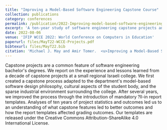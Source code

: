 ```yaml
---
title: "Improving a Model-Based Software Engineering Capstone Course"
collection: publications
category: conferences
permalink: /publication/2022-Improving-model-based-software-engineering-capstone
excerpt: 'A ten-year study of software engineering capstone projects and the processes that were taken to improve their outcomes.'
date: 2022-08-06
venue: 'IFIP WCCE 2022: World Conference on Computers in Education'
paperurl: files/MayT22-WCCE-Projects.pdf
bibtexurl: files/MayT22.bib
citation: 'Michael J. May and Amir Tomer.  <u>Improving a Model-Based Software Engineering Capstone Course</u> in <i>Proceedings of IFIP WCCE 2022: World Conference on Computers in Education</i>, 2022. pp. 195.'
---
```


Capstone projects are a common feature of software engineering bachelor's degrees. We report on the experience and lessons learned from a decade of capstone projects at a small regional Israeli college. We first created a capstone process adapted to the department's model-based software design philosophy, cultural aspects of the student body, and the sparse industrial environment surrounding the college.  After several years, we improved the process through the introduction of mandatory ?ll-in report templates. Analyses of ten years of project statistics and outcomes led us to an understanding of what capstone features led to better outcomes and how the report templates affected grading outcomes. Our templates are released under the Creative Commons Attribution-ShareAlike 4.0 International License.